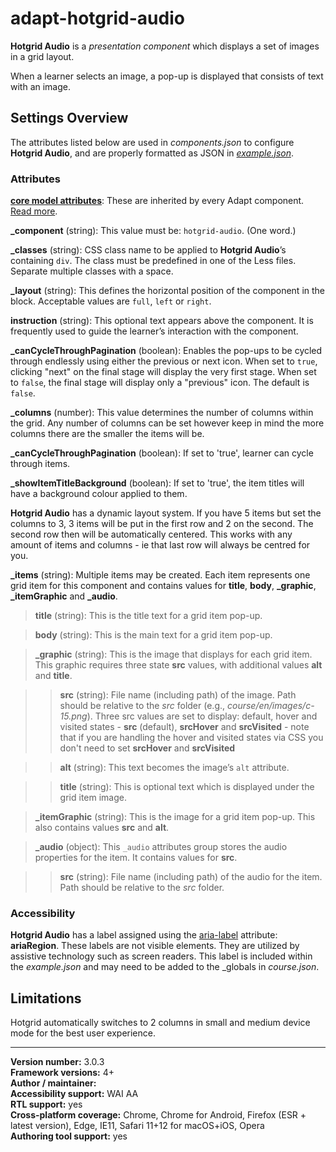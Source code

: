# adapt-hotgrid-audio

**Hotgrid Audio** is a *presentation component* which displays a set of images in a grid layout.

When a learner selects an image, a pop-up is displayed that consists of text with an image.

## Settings Overview

The attributes listed below are used in *components.json* to configure **Hotgrid Audio**, and are properly formatted as JSON in [*example.json*](https://github.com/deltanet/adapt-hotgrid-audio/blob/master/example.json).

### Attributes

[**core model attributes**](https://github.com/adaptlearning/adapt_framework/wiki/Core-model-attributes): These are inherited by every Adapt component. [Read more](https://github.com/adaptlearning/adapt_framework/wiki/Core-model-attributes).

**_component** (string): This value must be: `hotgrid-audio`. (One word.)

**_classes** (string): CSS class name to be applied to **Hotgrid Audio**’s containing `div`. The class must be predefined in one of the Less files. Separate multiple classes with a space.

**_layout** (string): This defines the horizontal position of the component in the block. Acceptable values are `full`, `left` or `right`.  

**instruction** (string): This optional text appears above the component. It is frequently used to guide the learner’s interaction with the component.  

**_canCycleThroughPagination** (boolean): Enables the pop-ups to be cycled through endlessly using either the previous or next icon. When set to `true`, clicking "next" on the final stage will display the very first stage. When set to `false`, the final stage will display only a "previous" icon. The default is `false`.  

**_columns** (number): This value determines the number of columns within the grid. Any number of columns can be set however keep in mind the more columns there are the smaller the items will be.

**_canCycleThroughPagination** (boolean): If set to 'true', learner can cycle through items.  

**_showItemTitleBackground** (boolean): If set to 'true', the item titles will have a background colour applied to them.  

**Hotgrid Audio** has a dynamic layout system. If you have 5 items but set the columns to 3, 3 items will be put in the first row and 2 on the second. The second row then will be automatically centered. This works with any amount of items and columns - ie that last row will always be centred for you.

**_items** (string): Multiple items may be created. Each item represents one grid item for this component and contains values for **title**, **body**, **_graphic**, **_itemGraphic** and **_audio**.

>**title** (string): This is the title text for a grid item pop-up.

>**body** (string): This is the main text for a grid item pop-up.

>**_graphic** (string): This is the image that displays for each grid item. This graphic requires three state **src** values, with additional values **alt** and **title**.

>>**src** (string): File name (including path) of the image. Path should be relative to the *src* folder (e.g., *course/en/images/c-15.png*). Three src values are set to display: default, hover and visited states - **src** (default), **srcHover** and **srcVisited** - note that if you are handling the hover and visited states via CSS you don't need to set **srcHover** and **srcVisited**

>>**alt** (string): This text becomes the image’s `alt` attribute.

>>**title** (string): This is optional text which is displayed under the grid item image.

>**_itemGraphic** (string): This is the image for a grid item pop-up. This also contains values **src** and **alt**.  

>**_audio** (object): This `_audio` attributes group stores the audio properties for the item. It contains values for **src**.  

>>**src** (string): File name (including path) of the audio for the item. Path should be relative to the *src* folder.  

### Accessibility
**Hotgrid Audio** has a label assigned using the [aria-label](https://github.com/adaptlearning/adapt_framework/wiki/Aria-Labels) attribute: **ariaRegion**. These labels are not visible elements. They are utilized by assistive technology such as screen readers. This label is included within the *example.json* and may need to be added to the _globals in *course.json*.

## Limitations

Hotgrid automatically switches to 2 columns in small and medium device mode for the best user experience.

----------------------------
**Version number:**  3.0.3  
**Framework versions:**  4+     
**Author / maintainer:**   
**Accessibility support:** WAI AA   
**RTL support:** yes  
**Cross-platform coverage:** Chrome, Chrome for Android, Firefox (ESR + latest version), Edge, IE11, Safari 11+12 for macOS+iOS, Opera  
**Authoring tool support:** yes  
